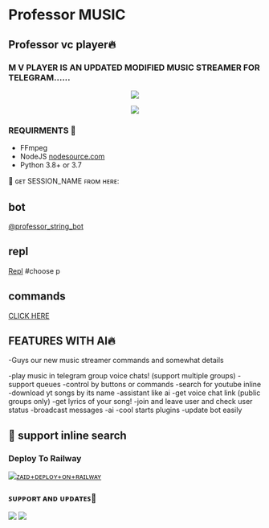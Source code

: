 # Professor MUSIC
<h2 align="centre"> Professor vc player🔥</h2>

### M V PLAYER IS AN UPDATED MODIFIED MUSIC STREAMER FOR TELEGRAM......

<p align="center"><a href="https://t.me/Professor_Ashu"><img src="https://telegra.ph/file/3d8d0ef5d0e0818b30b82.jpg" ></a></p>
<p align="center">
    <a href="https://www.python.org/" alt="made-with-python"> <img src="https://img.shields.io/badge/Made%20with-Python-black.svg?style=flat-square&logo=python&logoColor=blue&color=red" /></a>


<h3>REQUIRMENTS 📝</h3>

- FFmpeg
- NodeJS [nodesource.com](https://nodesource.com/)
- Python 3.8+ or 3.7


🧪 ɢᴇᴛ SESSION_NAME ꜰʀᴏᴍ ʜᴇʀᴇ:
## bot
[@professor_string_bot](https://t.me/Get_String_bot)

## repl
[Repl](https://replit.com/@Darkphoenix2601/Pyrogram-String-Session) #choose p




## commands 

[CLICK HERE](https://t.me/Miss_AkshiV1_Updates/9)


## FEATURES WITH AI🔥️

-Guys our new music streamer commands and somewhat details 

-play music in telegram group voice chats! (support multiple groups)
-support queues 
-control by buttons or commands
-search for youtube inline 
-download yt songs by its name
-assistant like ai
-get voice chat link (public groups only)
-get lyrics of your song!
-join and leave user and check user status
-broadcast messages 
-ai
-cool starts plugins
-update bot easily

## 🔎 support inline search

### Deploy To Railway

[![ᴢᴀɪᴅ+ᴅᴇᴘʟᴏʏ+ᴏɴ+ʀᴀɪʟᴡᴀʏ](https://railway.app/button.svg)](https://railway.app/new/template?template=https://github.com/darkphoenix2601/music_op&envs=SESSION_NAME,BOT_TOKEN,ASS_ID,OWNER_ID,GROUP_SUPPORT,UPDATES_CHANNEL,API_ID,API_HASH,SUDO_USERS,DURATION_LIMIT,LOG_GROUP_ID,MONGO_DB_URI)




### ꜱᴜᴘᴘᴏʀᴛ ᴀɴᴅ ᴜᴘᴅᴀᴛᴇꜱ🎑
<a href="https://t.me/Miss_AkshiV1_Support"><img src="https://img.shields.io/badge/Join-Group%20Support-blue.svg?style=for-the-badge&logo=Telegram"></a> <a href="https://t.me/Professor_Ashu"><img src="https://img.shields.io/badge/Join-Updates%20Channel-blue.svg?style=for-the-badge&logo=Telegram"></a>

